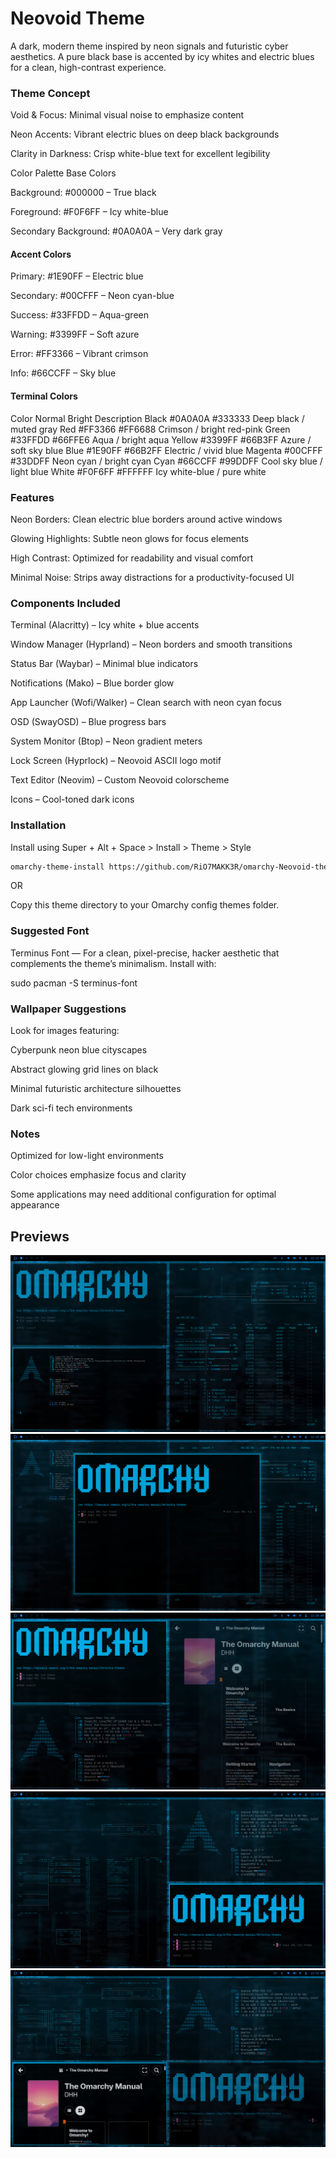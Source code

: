 # Neovoid Theme

A dark, modern theme inspired by neon signals and futuristic cyber aesthetics. A pure black base is accented by icy whites and electric blues for a clean, high-contrast experience.

### Theme Concept

Void & Focus: Minimal visual noise to emphasize content

Neon Accents: Vibrant electric blues on deep black backgrounds

Clarity in Darkness: Crisp white-blue text for excellent legibility

Color Palette
Base Colors

Background: #000000 – True black

Foreground: #F0F6FF – Icy white-blue

Secondary Background: #0A0A0A – Very dark gray

#### Accent Colors

Primary: #1E90FF – Electric blue

Secondary: #00CFFF – Neon cyan-blue

Success: #33FFDD – Aqua-green

Warning: #3399FF – Soft azure

Error: #FF3366 – Vibrant crimson

Info: #66CCFF – Sky blue

#### Terminal Colors
Color	Normal	Bright	Description
Black	#0A0A0A	#333333	Deep black / muted gray
Red	    #FF3366	#FF6688	Crimson / bright red-pink
Green	#33FFDD	#66FFE6	Aqua / bright aqua
Yellow	#3399FF	#66B3FF	Azure / soft sky blue
Blue	#1E90FF	#66B2FF	Electric / vivid blue
Magenta	#00CFFF	#33DDFF	Neon cyan / bright cyan
Cyan	#66CCFF	#99DDFF	Cool sky blue / light blue
White	#F0F6FF	#FFFFFF	Icy white-blue / pure white

### Features

Neon Borders: Clean electric blue borders around active windows

Glowing Highlights: Subtle neon glows for focus elements

High Contrast: Optimized for readability and visual comfort

Minimal Noise: Strips away distractions for a productivity-focused UI

### Components Included

Terminal (Alacritty) – Icy white + blue accents

Window Manager (Hyprland) – Neon borders and smooth transitions

Status Bar (Waybar) – Minimal blue indicators

Notifications (Mako) – Blue border glow

App Launcher (Wofi/Walker) – Clean search with neon cyan focus

OSD (SwayOSD) – Blue progress bars

System Monitor (Btop) – Neon gradient meters

Lock Screen (Hyprlock) – Neovoid ASCII logo motif

Text Editor (Neovim) – Custom Neovoid colorscheme

Icons – Cool-toned dark icons

### Installation

Install using
Super + Alt + Space > Install > Theme > Style

```bash
omarchy-theme-install https://github.com/RiO7MAKK3R/omarchy-Neovoid-theme/
```

OR

Copy this theme directory to your Omarchy config themes folder.

### Suggested Font

Terminus Font — For a clean, pixel-precise, hacker aesthetic that complements the theme’s minimalism.
Install with:

sudo pacman -S terminus-font

### Wallpaper Suggestions

Look for images featuring:

Cyberpunk neon blue cityscapes

Abstract glowing grid lines on black

Minimal futuristic architecture silhouettes

Dark sci-fi tech environments

### Notes

Optimized for low-light environments

Color choices emphasize focus and clarity

Some applications may need additional configuration for optimal appearance

## Previews
![image alt](https://github.com/RiO7MAKK3R/omarchy-Neovoid-theme/blob/6c8fca10d4cb8240de59987b6f81964043bfa827/preview-1.png)
![image alt](https://github.com/RiO7MAKK3R/omarchy-Neovoid-theme/blob/6c8fca10d4cb8240de59987b6f81964043bfa827/preview-2.png)
![image alt](https://github.com/RiO7MAKK3R/omarchy-Neovoid-theme/blob/6c8fca10d4cb8240de59987b6f81964043bfa827/preview-3.png)
![image alt](https://github.com/RiO7MAKK3R/omarchy-Neovoid-theme/blob/6c8fca10d4cb8240de59987b6f81964043bfa827/preview-4.png)
![image alt](https://github.com/RiO7MAKK3R/omarchy-Neovoid-theme/blob/6c8fca10d4cb8240de59987b6f81964043bfa827/preview-5.png)
